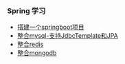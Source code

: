 ### Spring 学习
- [搭建一个springboot项目](https://github.com/gpnine/java-study/blob/master/MD/Spring/Spring-boot/springboot1.md)
- [整合mysql-支持JdbcTemplate和JPA](https://github.com/gpnine/java-study/blob/master/MD/Spring/Spring-boot/mysql.md)
- [整合redis](https://github.com/gpnine/java-study/blob/master/MD/Spring/Spring-boot/redis.md)
- [整合mongodb](https://github.com/gpnine/java-study/blob/master/MD/Spring/Spring-boot/mongo.md)